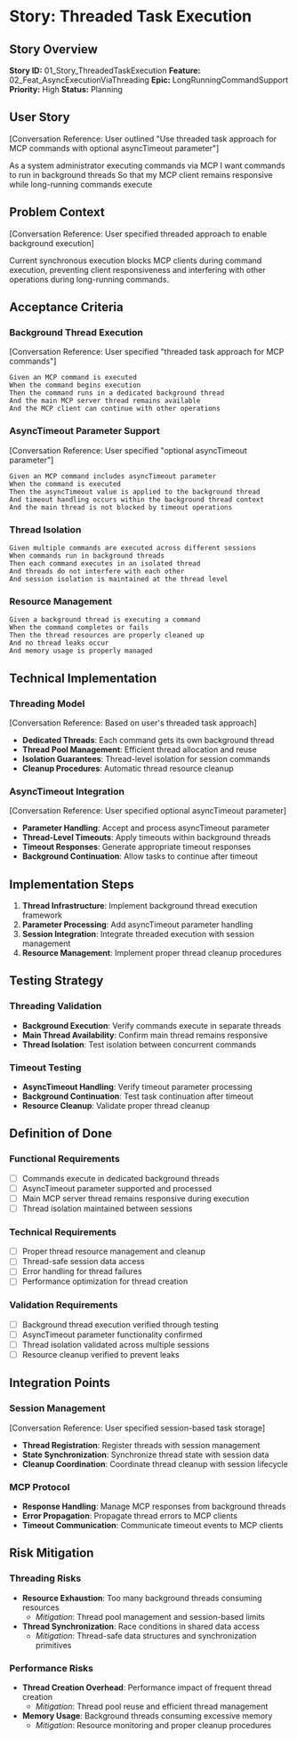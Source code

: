 # Story: Threaded Task Execution

## Story Overview
**Story ID:** 01_Story_ThreadedTaskExecution
**Feature:** 02_Feat_AsyncExecutionViaThreading
**Epic:** LongRunningCommandSupport
**Priority:** High
**Status:** Planning

## User Story
[Conversation Reference: User outlined "Use threaded task approach for MCP commands with optional asyncTimeout parameter"]

As a system administrator executing commands via MCP
I want commands to run in background threads
So that my MCP client remains responsive while long-running commands execute

## Problem Context
[Conversation Reference: User specified threaded approach to enable background execution]

Current synchronous execution blocks MCP clients during command execution, preventing client responsiveness and interfering with other operations during long-running commands.

## Acceptance Criteria

### Background Thread Execution
[Conversation Reference: User specified "threaded task approach for MCP commands"]

```gherkin
Given an MCP command is executed
When the command begins execution
Then the command runs in a dedicated background thread
And the main MCP server thread remains available
And the MCP client can continue with other operations
```

### AsyncTimeout Parameter Support
[Conversation Reference: User specified "optional asyncTimeout parameter"]

```gherkin
Given an MCP command includes asyncTimeout parameter
When the command is executed
Then the asyncTimeout value is applied to the background thread
And timeout handling occurs within the background thread context
And the main thread is not blocked by timeout operations
```

### Thread Isolation
```gherkin
Given multiple commands are executed across different sessions
When commands run in background threads
Then each command executes in an isolated thread
And threads do not interfere with each other
And session isolation is maintained at the thread level
```

### Resource Management
```gherkin
Given a background thread is executing a command
When the command completes or fails
Then the thread resources are properly cleaned up
And no thread leaks occur
And memory usage is properly managed
```

## Technical Implementation

### Threading Model
[Conversation Reference: Based on user's threaded task approach]

- **Dedicated Threads**: Each command gets its own background thread
- **Thread Pool Management**: Efficient thread allocation and reuse
- **Isolation Guarantees**: Thread-level isolation for session commands
- **Cleanup Procedures**: Automatic thread resource cleanup

### AsyncTimeout Integration
[Conversation Reference: User specified optional asyncTimeout parameter]

- **Parameter Handling**: Accept and process asyncTimeout parameter
- **Thread-Level Timeouts**: Apply timeouts within background threads
- **Timeout Responses**: Generate appropriate timeout responses
- **Background Continuation**: Allow tasks to continue after timeout

## Implementation Steps

1. **Thread Infrastructure**: Implement background thread execution framework
2. **Parameter Processing**: Add asyncTimeout parameter handling
3. **Session Integration**: Integrate threaded execution with session management
4. **Resource Management**: Implement proper thread cleanup procedures

## Testing Strategy

### Threading Validation
- **Background Execution**: Verify commands execute in separate threads
- **Main Thread Availability**: Confirm main thread remains responsive
- **Thread Isolation**: Test isolation between concurrent commands

### Timeout Testing
- **AsyncTimeout Handling**: Verify timeout parameter processing
- **Background Continuation**: Test task continuation after timeout
- **Resource Cleanup**: Validate proper thread cleanup

## Definition of Done

### Functional Requirements
- [ ] Commands execute in dedicated background threads
- [ ] AsyncTimeout parameter supported and processed
- [ ] Main MCP server thread remains responsive during execution
- [ ] Thread isolation maintained between sessions

### Technical Requirements
- [ ] Proper thread resource management and cleanup
- [ ] Thread-safe session data access
- [ ] Error handling for thread failures
- [ ] Performance optimization for thread creation

### Validation Requirements
- [ ] Background thread execution verified through testing
- [ ] AsyncTimeout parameter functionality confirmed
- [ ] Thread isolation validated across multiple sessions
- [ ] Resource cleanup verified to prevent leaks

## Integration Points

### Session Management
[Conversation Reference: User specified session-based task storage]

- **Thread Registration**: Register threads with session management
- **State Synchronization**: Synchronize thread state with session data
- **Cleanup Coordination**: Coordinate thread cleanup with session lifecycle

### MCP Protocol
- **Response Handling**: Manage MCP responses from background threads
- **Error Propagation**: Propagate thread errors to MCP clients
- **Timeout Communication**: Communicate timeout events to MCP clients

## Risk Mitigation

### Threading Risks
- **Resource Exhaustion**: Too many background threads consuming resources
  - *Mitigation*: Thread pool management and session-based limits
- **Thread Synchronization**: Race conditions in shared data access
  - *Mitigation*: Thread-safe data structures and synchronization primitives

### Performance Risks
- **Thread Creation Overhead**: Performance impact of frequent thread creation
  - *Mitigation*: Thread pool reuse and efficient thread management
- **Memory Usage**: Background threads consuming excessive memory
  - *Mitigation*: Resource monitoring and proper cleanup procedures